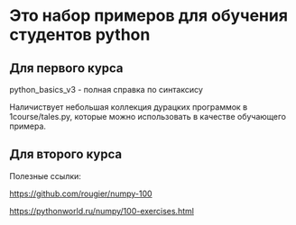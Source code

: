 # Это набор примеров для обучения студентов python

## Для первого курса

python_basics_v3 - полная справка по синтаксису

Наличиствует небольшая коллекция дурацких программок в 1course/tales.py, которые можно использовать в качестве обучающего примера.

## Для второго курса

Полезные ссылки:

https://github.com/rougier/numpy-100

https://pythonworld.ru/numpy/100-exercises.html
